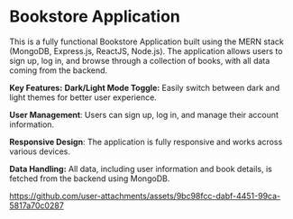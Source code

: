 # **Bookstore Application**
This is a fully functional Bookstore Application built using the MERN stack (MongoDB, Express.js, ReactJS, Node.js). The application allows users to sign up, log in, and browse through a collection of books, with all data coming from the backend.

**Key Features:**
**Dark/Light Mode Toggle:** Easily switch between dark and light themes for better user experience.

**User Management**: Users can sign up, log in, and manage their account information.

**Responsive Design**: The application is fully responsive and works across various devices.

**Data Handling:** All data, including user information and book details, is fetched from the backend using MongoDB.




https://github.com/user-attachments/assets/9bc98fcc-dabf-4451-99ca-5817a70c0287

